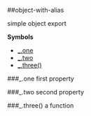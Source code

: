 <a name="module_object-with-alias"></a>
##object-with-alias

simple object export

  
**Symbols**

* [_.one](#module_object-with-alias.one)
* [_.two](#module_object-with-alias.two)
* [_.three()](#module_object-with-alias.three)

<a name="module_object-with-alias.one"></a>
###_.one
first property

  
<a name="module_object-with-alias.two"></a>
###_.two
second property

  
<a name="module_object-with-alias.three"></a>
###_.three()
a function

